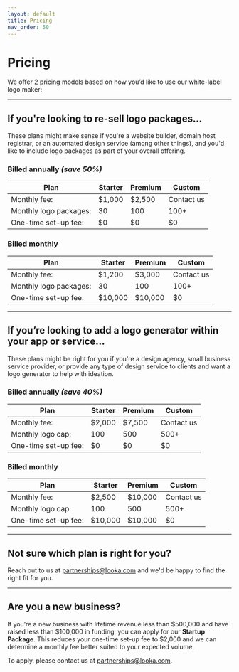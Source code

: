 ```yaml
---
layout: default
title: Pricing
nav_order: 50
---
```


# Pricing

We offer 2 pricing models based on how you’d like to use our white-label logo maker:

---

<div class="code-example" markdown="1">

## If you're looking to re-sell logo packages... 

These plans might make sense if you're a website builder, domain host registrar, or an automated design service (among other things), and you'd like to include logo packages as part of your overall offering.

### Billed annually *(save 50%)*

| **Plan**              | **Starter** | **Premium**    | **Custom**     |
|-----------------------|-------------|----------------|----------------|
| Monthly fee:          | $1,000      | $2,500         | Contact us     |
| Monthly logo packages:| 30          | 100            | 100+           |
| One-time set-up fee:  | $0          | $0             | $0             |


### Billed monthly

| **Plan**              | **Starter** | **Premium**    | **Custom**     |
|-----------------------|-------------|----------------|----------------|
| Monthly fee:          | $1,200      | $3,000         | Contact us     |
| Monthly logo packages:| 30          | 100            | 100+           |
| One-time set-up fee:  | $10,000     | $10,000        | $0             |

</div>

---

<div class="code-example" markdown="1">

## If you’re looking to add a logo generator within your app or service...

These plans might be right for you if you're a design agency, small business service provider, or provide any type of design service to clients and want a logo generator to help with ideation.

### Billed annually *(save 40%)*

| **Plan**             | **Starter** | **Premium**    | **Custom**     |
|----------------------|-------------|----------------|----------------|
| Monthly fee:         | $2,000      | $7,500         | Contact us     |
| Monthly logo cap:    | 100         | 500            | 500+           |
| One-time set-up fee: | $0          | $0             | $0             |


### Billed monthly

| **Plan**             | **Starter** | **Premium**    | **Custom**     |
|----------------------|-------------|----------------|----------------|
| Monthly fee:         | $2,500      | $10,000        | Contact us     |
| Monthly logo cap:    | 100         | 500            | 500+           |
| One-time set-up fee: | $10,000     | $10,000        | $0             |

</div>

---

## Not sure which plan is right for you?

Reach out to us at <partnerships@looka.com> and we'd be happy to find the right fit for you.

---

## Are you a new business?

If you’re a new business with lifetime revenue less than $500,000 and have raised less than $100,000 in funding, you can apply for our **Startup Package**. This reduces your one-time set-up fee to $2,000 and we can determine a monthly fee better suited to your expected volume.

To apply, please contact us at <partnerships@looka.com>.